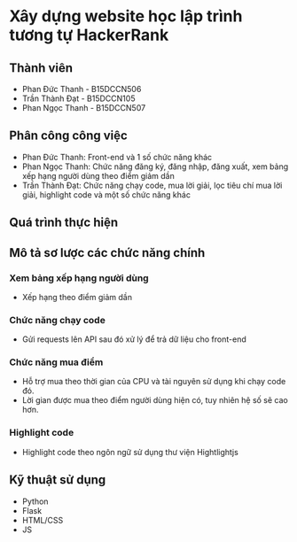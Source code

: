 # Xây dựng website học lập trình tương tự HackerRank

## Thành viên
- Phan Đức Thanh - B15DCCN506
- Trần Thành Đạt - B15DCCN105
- Phan Ngọc Thanh - B15DCCN507

## Phân công công việc
- Phan Đức Thanh: Front-end và 1 số chức năng khác
- Phan Ngọc Thanh: Chức năng đăng ký, đăng nhập, đăng xuất, xem bảng xếp hạng người dùng theo điểm giảm dần
- Trần Thành Đạt: Chức năng chạy code, mua lời giải, lọc tiêu chí mua lời giải, highlight code và một số chức năng khác

## Quá trình thực hiện

## Mô tả sơ lược các chức năng chính
### Xem bảng xếp hạng người dùng
- Xếp hạng theo điểm giảm dần
### Chức năng chạy code
- Gửi requests lên API sau đó xử lý để trả dữ liệu cho front-end
### Chức năng mua điểm
- Hỗ trợ mua theo thời gian của CPU và tài nguyên sử dụng khi chạy code đó. 
- Lời gian được mua theo điểm người dùng hiện có, tuy nhiên hệ số sẽ cao hơn.
### Highlight code
- Highlight code theo ngôn ngữ sử dụng thư viện Hightlightjs

## Kỹ thuật sử dụng
- Python
- Flask
- HTML/CSS
- JS

